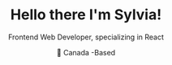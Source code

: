 
<div align="center">
<h1>Hello there I'm Sylvia! </h1>
<!-- <h3>

 👩🏽‍⚕️  🩺   🫁           ➝➝➝      👩🏽‍💻  ⚛️ 🌎
</h3> -->
<p>
Frontend Web Developer, specializing in React 
</p>
  
:round_pushpin:  Canada -Based 
